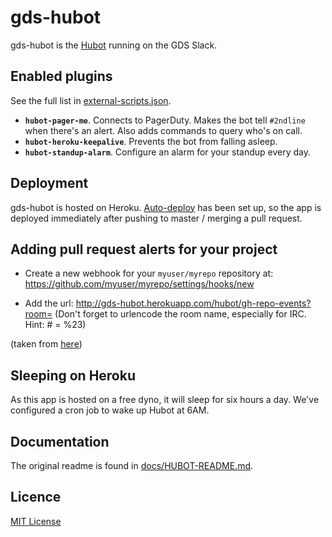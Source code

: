 # gds-hubot

gds-hubot is the [Hubot](https://hubot.github.com/) running on the GDS Slack.

## Enabled plugins

See the full list in [external-scripts.json](external-scripts.json).

- **`hubot-pager-me`**. Connects to PagerDuty. Makes the bot tell `#2ndline` when
  there's an alert. Also adds commands to query who's on call.
- **`hubot-heroku-keepalive`**. Prevents the bot from falling asleep.
- **`hubot-standup-alarm`**. Configure an alarm for your standup every day.

## Deployment

gds-hubot is hosted on Heroku. [Auto-deploy](https://devcenter.heroku.com/articles/github-integration#automatic-deploys)
has been set up, so the app is deployed immediately after pushing to master /
merging a pull request.

## Adding pull request alerts for your project

- Create a new webhook for your `myuser/myrepo` repository at:
https://github.com/myuser/myrepo/settings/hooks/new

- Add the url: http://gds-hubot.herokuapp.com/hubot/gh-repo-events?room=<room>
(Don't forget to urlencode the room name, especially for IRC. Hint: # = %23)

(taken from [here](https://github.com/hubot-scripts/hubot-github-repo-event-notifier/blob/master/src/github-repo-event-notifier.coffee#L8-L15))

## Sleeping on Heroku

As this app is hosted on a free dyno, it will sleep for six hours a day. We've
configured a cron job to wake up Hubot at 6AM.

## Documentation

The original readme is found in [docs/HUBOT-README.md](docs/HUBOT-README.md).

## Licence

[MIT License](LICENCE)

